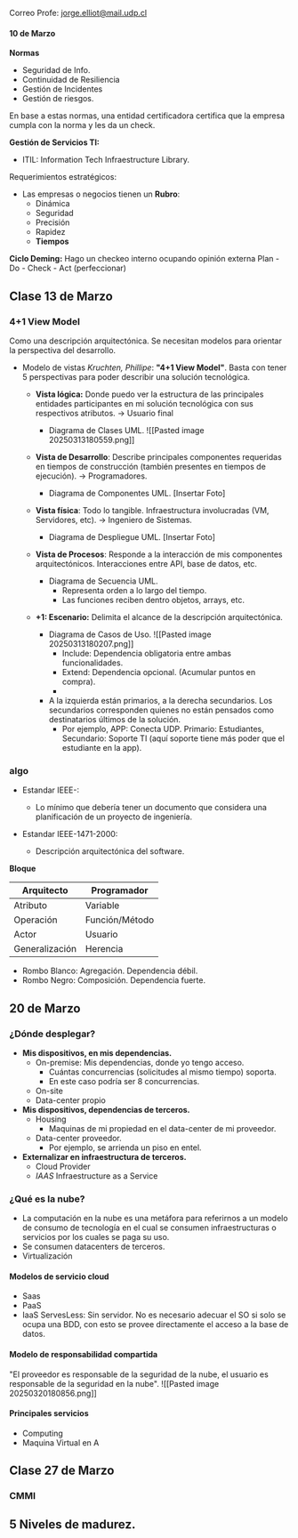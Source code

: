 Correo Profe: jorge.elliot@mail.udp.cl
#### 10 de Marzo

**Normas**

- Seguridad de Info.
- Continuidad de Resiliencia
- Gestión de Incidentes
- Gestión de riesgos.

En base a estas normas, una entidad certificadora certifica que la empresa cumpla con la norma y les da un check.

**Gestión de Servicios TI:**

- ITIL: Information Tech Infraestructure Library.

Requerimientos estratégicos:
- Las empresas o negocios tienen un **Rubro**:
	- Dinámica
	- Seguridad
	- Precisión
	- Rapidez
	- **Tiempos**

**Ciclo Deming:** Hago un checkeo interno ocupando opinión externa
Plan - Do - Check - Act (perfeccionar)

## Clase 13 de Marzo
### 4+1 View Model
Como una descripción arquitectónica. Se necesitan modelos para orientar la perspectiva del desarrollo.
- Modelo de vistas *Kruchten, Phillipe*: **"4+1 View Model"**. Basta con tener 5 perspectivas para poder describir una solución tecnológica.

	- **Vista lógica:** Donde puedo ver la estructura de las principales entidades participantes en mi solución tecnológica con sus respectivos atributos. -> Usuario final
		- Diagrama de Clases UML.
			![[Pasted image 20250313180559.png]]
	- **Vista de Desarrollo**: Describe principales componentes requeridas en tiempos de construcción (también presentes en tiempos de ejecución). -> Programadores.
		- Diagrama de Componentes UML.
			[Insertar Foto]
		
	- **Vista física**: Todo lo tangible. Infraestructura involucradas (VM, Servidores, etc). -> Ingeniero de Sistemas.
		- Diagrama de Despliegue UML.
			[Insertar Foto]
	
	- **Vista de Procesos**: Responde a la interacción de mis componentes arquitectónicos. Interacciones entre API, base de datos, etc.
		- Diagrama de Secuencia UML.
			- Representa orden a lo largo del tiempo.
			- Las funciones reciben dentro objetos, arrays, etc.
		
	- **+1: Escenario:** Delimita el alcance de la descripción arquitectónica.
		- Diagrama de Casos de Uso.
		![[Pasted image 20250313180207.png]]
			- Include: Dependencia obligatoria entre ambas funcionalidades.
			- Extend: Dependencia opcional. (Acumular puntos en compra).
			- 
		- A la izquierda están primarios, a la derecha secundarios. Los secundarios corresponden quienes no están pensados como destinatarios últimos de la solución.
			- Por ejemplo, APP: Conecta UDP. Primario: Estudiantes, Secundario: Soporte TI (aquí soporte tiene más poder que el estudiante en la app).

### algo
- Estandar IEEE-:
	- Lo mínimo que debería tener un documento que considera una planificación de un proyecto de ingeniería.

- Estandar IEEE-1471-2000:
	- Descripción arquitectónica del software.

**Bloque**

| Arquitecto     | Programador    |
| -------------- | -------------- |
| Atributo       | Variable       |
| Operación      | Función/Método |
| Actor          | Usuario        |
| Generalización | Herencia       |

- Rombo Blanco: Agregación. Dependencia débil.
- Rombo Negro: Composición.  Dependencia fuerte.

## 20 de Marzo
### ¿Dónde desplegar?

- **Mis dispositivos, en mis dependencias.**
	- On-premise: Mis dependencias, donde yo tengo acceso.
		- Cuántas concurrencias (solicitudes al mismo tiempo) soporta.
		- En este caso podría ser 8 concurrencias.
	- On-site
	- Data-center propio
- **Mis dispositivos, dependencias de terceros.**
	- Housing
		- Maquinas de mi propiedad en el data-center de mi proveedor.
	- Data-center proveedor.
		- Por ejemplo, se arrienda un piso en entel.
- **Externalizar en infraestructura de terceros.**
	- Cloud Provider
	- *IAAS* Infraestructure as a Service

### ¿Qué es la nube?
- La computación en la nube es una metáfora para referirnos a un modelo de consumo de tecnología en el cual se consumen infraestructuras o servicios por los cuales se paga su uso.
- Se consumen datacenters de terceros.
- Virtualización
#### Modelos de servicio cloud
- Saas
- PaaS
- IaaS
ServesLess: Sin servidor. No es necesario adecuar el SO si solo se ocupa una BDD, con esto se provee directamente el acceso a la base de datos. 
#### Modelo de responsabilidad compartida
"El proveedor es responsable de la seguridad de la nube, el usuario es responsable de la seguridad en la nube".
![[Pasted image 20250320180856.png]]

#### Principales servicios
- Computing
- Maquina Virtual en A

##   Clase 27 de Marzo
### CMMI
5 Niveles de madurez. 
- 